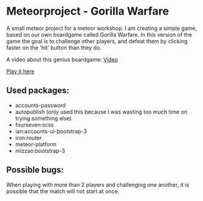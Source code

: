 # Meteorproject - Gorilla Warfare
A small meteor project for a meteor workshop. I am creating a simple game, based on our own boardgame called Gorilla Warfare. In this version of the game the goal is to challenge other players, and defeat them by clicking faster on the 'hit' button than they do.

A video about this genius boardgame: [Video](https://vimeo.com/119535149)

[Play it here](http://gorillawarfare.meteor.com/)

## Used packages:
- accounts-password            
- autopublish (only used this because I was wasting too much time on trying something else)         
- fourseven:scss               
- ian:accounts-ui-bootstrap-3  
- iron:router                  
- meteor-platform              
- mizzao:bootstrap-3

## Possible bugs:
When playing with more than 2 players and challenging one another, it is possible that the match will not start at once.